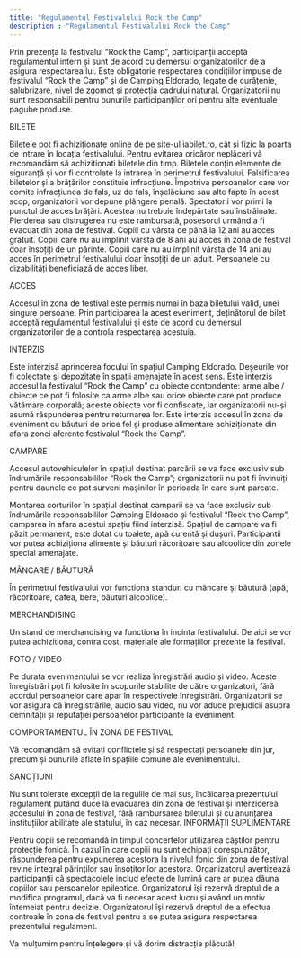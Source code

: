 ```yaml
---
title: "Regulamentul Festivalului Rock the Camp"
description : "Regulamentul Festivalului Rock the Camp"
---
```


Prin prezența la festivalul “Rock the Camp”, participanții acceptă regulamentul intern și sunt de acord cu demersul organizatorilor de a asigura respectarea lui.
Este obligatorie respectarea condițiilor impuse de festivalul “Rock the Camp” și de Camping Eldorado, legate de curățenie, salubrizare, nivel de zgomot și protecția cadrului natural.
Organizatorii nu sunt responsabili pentru bunurile participanților ori pentru alte eventuale pagube produse.

BILETE

Biletele pot fi achiziționate online de pe site-ul iabilet.ro, cât și fizic la poarta de intrare în locația festivalului. Pentru evitarea oricăror neplăceri vă recomandăm să achizitionati biletele din timp.
Biletele conțin elemente de siguranță și vor fi controlate la intrarea în perimetrul festivalului. Falsificarea biletelor și a brățărilor constituie infracțiune. Împotriva persoanelor care vor comite infracțiunea de fals, uz de fals, înșelăciune sau alte fapte în acest scop, organizatorii vor depune plângere penală.
Spectatorii vor primi la punctul de acces brățări. Acestea nu trebuie îndepărtate sau înstrăinate. Pierderea sau distrugerea nu este rambursată, posesorul urmând a fi evacuat din zona de festival.
Copiii cu vârsta de până la 12 ani au acces gratuit. Copiii care nu au împlinit vârsta de 8 ani au acces în zona de festival doar însoțiți de un părinte. Copiii care nu au împlinit vârsta de 14 ani au acces în perimetrul festivalului doar însoțiți de un adult. Persoanele cu dizabilități beneficiază de acces liber. 

ACCES

Accesul în zona de festival este permis numai în baza biletului valid, unei singure persoane. Prin participarea la acest eveniment, deținătorul de bilet acceptă regulamentul festivalului și este de acord cu demersul organizatorilor de a controla respectarea acestuia. 

INTERZIS

Este interzisă aprinderea focului în spațiul Camping Eldorado.
Deșeurile vor fi colectate și depozitate în spații amenajate în acest sens.
Este interzis accesul la festivalul “Rock the Camp” cu obiecte contondente: arme albe / obiecte ce pot fi folosite ca arme albe sau orice obiecte care pot produce vătămare corporală; aceste obiecte vor fi confiscate, iar organizatorii nu-și asumă răspunderea pentru returnarea lor.
Este interzis accesul în zona de eveniment cu băuturi de orice fel și produse alimentare achiziționate din afara zonei aferente festivalul “Rock the Camp”.

CAMPARE

Accesul autovehiculelor în spațiul destinat parcării se va face exclusiv sub îndrumările responsabililor “Rock the Camp”; organizatorii nu pot fi învinuiți pentru daunele ce pot surveni mașinilor în perioada în care sunt parcate.

Montarea corturilor în spațiul destinat camparii se va face exclusiv sub îndrumările responsabililor Camping Eldorado și festivalul “Rock the Camp”, camparea în afara acestui spațiu fiind interzisă. Spațiul de campare va fi păzit permanent, este dotat cu toalete, apă curentă și dușuri.
Participantii vor putea achiziționa alimente și băuturi răcoritoare sau alcoolice din zonele special amenajate.

MÂNCARE / BĂUTURĂ

În perimetrul festivalului vor functiona standuri cu mâncare și băutură (apă, răcoritoare, cafea, bere, băuturi alcoolice).
 
MERCHANDISING

Un stand de merchandising va functiona în incinta festivalului. De aici se vor putea achizitiona, contra cost, materiale ale formațiilor prezente la festival.


FOTO / VIDEO

Pe durata evenimentului se vor realiza înregistrări audio și video. Aceste înregistrări pot fi folosite în scopurile stabilite de către organizatori, fără acordul persoanelor care apar în respectivele înregistrări. Organizatorii se vor asigura că înregistrările, audio sau video, nu vor aduce prejudicii asupra demnității și reputației persoanelor participante la eveniment.

COMPORTAMENTUL ÎN ZONA DE FESTIVAL

Vă recomandăm să evitați conflictele și să respectați persoanele din jur, precum și bunurile aflate în spațiile comune ale evenimentului.

SANCȚIUNI

Nu sunt tolerate excepții de la regulile de mai sus, încălcarea prezentului regulament putând duce la evacuarea din zona de festival și interzicerea accesului în zona de festival, fără rambursarea biletului și cu anunțarea instituțiilor abilitate ale statului, în caz necesar.
INFORMAȚII SUPLIMENTARE

Pentru copii se recomandă în timpul concertelor utilizarea căștilor pentru protecție fonică. În cazul în care copiii nu sunt echipați corespunzător, răspunderea pentru expunerea acestora la nivelul fonic din zona de festival revine integral părinților sau însoțitorilor acestora.
Organizatorul avertizează participanții că spectacolele includ efecte de lumină care ar putea dăuna copiilor sau persoanelor epileptice.
Organizatorul își rezervă dreptul de a modifica programul, dacă va fi necesar acest lucru și având un motiv întemeiat pentru decizie.
Organizatorul își rezervă dreptul de a efectua controale în zona de festival pentru a se putea asigura respectarea prezentului regulament.

Va mulțumim pentru înțelegere și vă dorim distracție plăcută!
